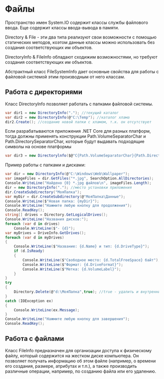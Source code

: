 # Файлы

Пространство имен System.IO содержит классы службы файлового ввода. Еще содержит классы ввода-вывода в памяти.

Directory & File - эти два типа реализуют свои возможности с помощью статических методов, коэтом данные классы можно использовать без создания соответствующих им объектов.

DirectoryInfo & FileInfo обладают сходижим возможностями, но требуют создания соответствующих им объектов.

Абстрактный класс FileSystemInfo дает основные свойства для работы с файловой системой этим производным от него классам.

## Работа с директориями

Класс Directorylnfo позволяет работать с папками файловой системы.

```csharp
var dir1 = new DirectoryInfo("."); //текущий каталог
var dir2 = new DirectoryInfo(@"C:\Temp"); //каталог хлама
dir2.Create(); //создание новой папки с хламом, т.к. он отсутствует
```

Если разрабатываются приложения .NET Core для разных платформ, тогда должны применять конструкции Path.VolumeSeparatorChar и Path.DirectorySeparatorChar, которые будут выдавать подходящие символы на основе платформы

```csharp
var dir3 = new Directorylnfo($@"С{Path.VolumeSeparatorChar}{Path.DirectorySeparatorChar}MyCode{Path.DirectorySeparatorChar}Testing");
```

Пример работы с папками и дисками:

```csharp
var dir = new DirectorуInfо(@"C:\Windows\Web\Wallpaper");
var imageFiles = dir.GetFiles("*.jpg", SearchOption.AllDirectories);
Console.WriteLine("Найдено {0} *.jpg файлов\n", imageFiles.Length);
dir = new DirectoryInfo("."); //место установки приложения
dir.CreateSubdirectory("МояПапка");
var myDir = dir.CreateSubdirectory(@"МояПапка\Данные");
Console.WriteLine($"Новая папка: {myDir}");
Console.WriteLine("Нажмите любую кнопку для продолжения");
Console.ReadKey();
string[] drives = Directory.GetLogicalDrives();
Console.WriteLine("Названия дисков:");
foreach (var d in drives)
    Console.WriteLine($"- {d}");
var myDrives = DriveInfo.GetDrives();
foreach (var d in myDrives)
{
    Console.WriteLine($"Название: {d.Name} и тип: {d.DriveType}");
    if (d.IsReady)
    {
        Console.WriteLine($"Свободное место: {d.TotalFreeSpace} байт");
        Console.WriteLine($"Формат: {d.DriveFormat}");
        Console.WriteLine($"Метка: {d.VolumeLabel}");
    }
}
try
{
    Directory.Delete(@"d:\МояПапка",true); //true - удалить и внутренние каталоги
}
catch (IOException ex)
{
    Console.WriteLine(ex.Message);
}
Console.WriteLine("Нажмите любую кнопку для завершения");
Console.ReadKey();
```

## Работа с файлами

Класс Filelnfo предназначен для организации доступа к физическому файлу, который содержится на жестком диске компьютера. Он позволяет получать информацию об этом файле (например, о времени его создания, размере, атрибутах и т.п.), а также производить различные операции, например, по созданию файла или его удалению.
















